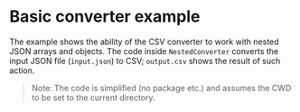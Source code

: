 # Basic converter example

The example shows the ability of the CSV converter to work with nested JSON arrays and objects. The code inside `NestedConverter` converts the input JSON file (`input.json`) to CSV; `output.csv` shows the result of such action.

> Note: The code is simplified (no package etc.) and assumes the CWD to be set to the current directory.